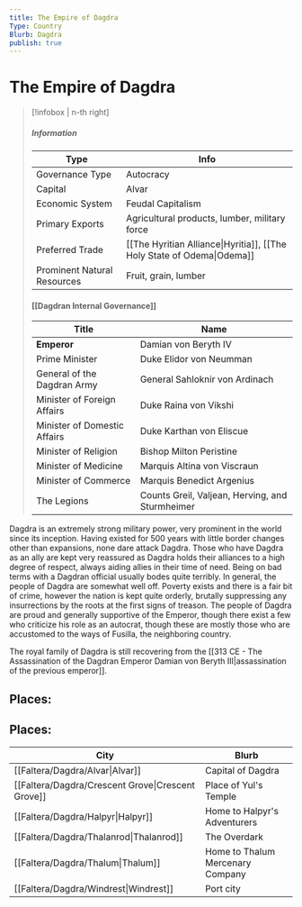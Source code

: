 ```yaml
---
title: The Empire of Dagdra
Type: Country
Blurb: Dagdra
publish: true
---
```


# The Empire of Dagdra

> [!infobox | n-th right]
>
> ##### Information
>
> | Type                        | Info                                                                   |
> | --------------------------- | ---------------------------------------------------------------------- |
> | Governance Type             | Autocracy                                                              |
> | Capital                     | Alvar                                                                  |
> | Economic System             | Feudal Capitalism                                                      |
> | Primary Exports             | Agricultural products, lumber, military force                          |
> | Preferred Trade             | [[The Hyritian Alliance\|Hyritia]], [[The Holy State of Odema\|Odema]] |
> | Prominent Natural Resources | Fruit, grain, lumber                                                   |
>
> #### [[Dagdran Internal Governance]]
>
> | Title                        | Name                                            |
> | ---------------------------- | ----------------------------------------------- |
> | **Emperor**                  | Damian von Beryth IV                            |
> | Prime Minister               | Duke Elidor von Neumman                         |
> | General of the Dagdran Army  | General Sahloknir von Ardinach                  |
> | Minister of Foreign Affairs  | Duke Raina von Vikshi                           |
> | Minister of Domestic Affairs | Duke Karthan von Eliscue                        |
> | Minister of Religion         | Bishop Milton Peristine                         |
> | Minister of Medicine         | Marquis Altina von Viscraun                     |
> | Minister of Commerce         | Marquis Benedict Argenius                       |
> | The Legions                  | Counts Greil, Valjean, Herving, and Sturmheimer |

Dagdra is an extremely strong military power, very prominent in the world since its inception. Having existed for 500 years with little border changes other than expansions, none dare attack Dagdra. Those who have Dagdra as an ally are kept very reassured as Dagdra holds their alliances to a high degree of respect, always aiding allies in their time of need. Being on bad terms with a Dagdran official usually bodes quite terribly. In general, the people of Dagdra are somewhat well off. Poverty exists and there is a fair bit of crime, however the nation is kept quite orderly, brutally suppressing any insurrections by the roots at the first signs of treason. The people of Dagdra are proud and generally supportive of the Emperor, though there exist a few who criticize his role as an autocrat, though these are mostly those who are accustomed to the ways of Fusilla, the neighboring country.

The royal family of Dagdra is still recovering from the [[313 CE - The Assassination of the Dagdran Emperor Damian von Beryth III|assassination of the previous emperor]].

## Places:

## Places: 
|City|Blurb|
|---|---|
|[[Faltera/Dagdra/Alvar\|Alvar]]|Capital of Dagdra|
|[[Faltera/Dagdra/Crescent Grove\|Crescent Grove]]|Place of Yul's Temple|
|[[Faltera/Dagdra/Halpyr\|Halpyr]]|Home to Halpyr's Adventurers|
|[[Faltera/Dagdra/Thalanrod\|Thalanrod]]|The Overdark|
|[[Faltera/Dagdra/Thalum\|Thalum]]|Home to Thalum Mercenary Company|
|[[Faltera/Dagdra/Windrest\|Windrest]]|Port city|